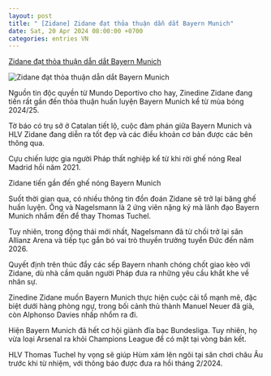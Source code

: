 ```yaml
---
layout: post
title: " [Zidane] Zidane đạt thỏa thuận dẫn dắt Bayern Munich"
date: Sat, 20 Apr 2024 08:00:00 +0700
categories: entries VN
---
```

[Zidane đạt thỏa thuận dẫn dắt Bayern Munich](https://vietnamnet.vn/zidane-dat-thoa-thuan-dan-dat-bayern-munich-2272313.html)

![Zidane đạt thỏa thuận dẫn dắt Bayern Munich](https://static-images.vnncdn.net/files/publish/2024/4/19/zidane-dat-thoa-thuan-dan-dat-bayern-munich-1221.jpg)

Nguồn tin độc quyền từ Mundo Deportivo cho hay, Zinedine Zidane đang tiến rất gần đến thỏa thuận huấn luyện Bayern Munich kể từ mùa bóng 2024/25.

Tờ báo có trụ sở ở Catalan tiết lộ, cuộc đàm phán giữa Bayern Munich và HLV Zidane đang diễn ra tốt đẹp và các điều khoản cơ bản được các bên thông qua.

Cựu chiến lược gia người Pháp thất nghiệp kể từ khi rời ghế nóng Real Madrid hồi năm 2021.

Zidane tiến gần đến ghế nóng Bayern Munich

Suốt thời gian qua, có nhiều thông tin đồn đoán Zidane sẽ trở lại băng ghế huấn luyện. Ông và Nagelsmann là 2 ứng viên nặng ký mà lãnh đạo Bayern Munich nhắm đến để thay Thomas Tuchel.

Tuy nhiên, trong động thái mới nhất, Nagelsmann đã từ chối trở lại sân Allianz Arena và tiếp tục gắn bó vai trò thuyền trưởng tuyển Đức đến năm 2026.

Quyết định trên thúc đẩy các sếp Bayern nhanh chóng chốt giao kèo với Zidane, dù nhà cầm quân người Pháp đưa ra những yêu cầu khắt khe về nhân sự.

Zinedine Zidane muốn Bayern Munich thực hiện cuộc cải tổ mạnh mẽ, đặc biệt dưới hàng phòng ngự, trong bối cảnh thủ thành Manuel Neuer đã già, còn Alphonso Davies nhấp nhổm ra đi.

Hiện Bayern Munich đã hết cơ hội giành đĩa bạc Bundesliga. Tuy nhiên, họ vừa loại Arsenal ra khỏi Champions League để có mặt tại vòng bán kết.

HLV Thomas Tuchel hy vọng sẽ giúp Hùm xám lên ngôi tại sân chơi châu Âu trước khi từ nhiệm, với thông báo được đưa ra hồi tháng 2/2024.

